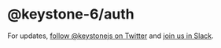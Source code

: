 # @keystone-6/auth

For updates, [follow @keystonejs on Twitter](https://twitter.com/keystonejs) and [join us in Slack](https://community.keystonejs.com/).
